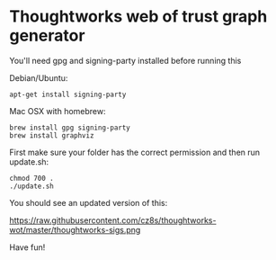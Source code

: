 Thoughtworks web of trust graph generator
===

You'll need gpg and signing-party installed before running this

Debian/Ubuntu:
```shell
apt-get install signing-party
```

Mac OSX with homebrew:
```shell
brew install gpg signing-party
brew install graphviz
```

First make sure your folder has the correct permission and then run update.sh:
```shell
chmod 700 .
./update.sh
```

You should see an updated version of this:

https://raw.githubusercontent.com/cz8s/thoughtworks-wot/master/thoughtworks-sigs.png


Have fun!

